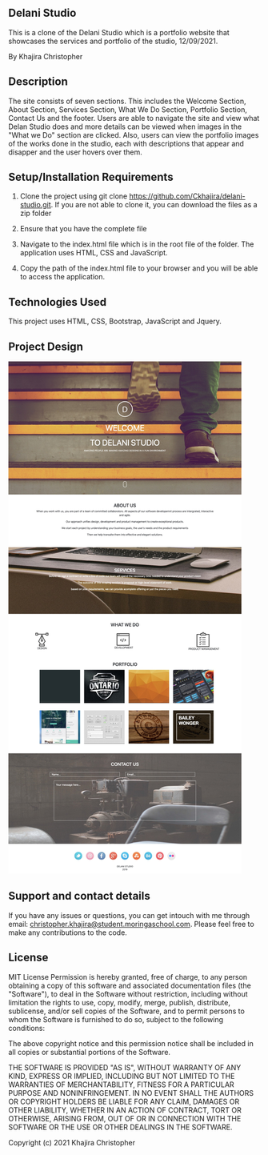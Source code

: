 ## Delani Studio

This is a clone of the Delani Studio which is a portfolio website that showcases the services and portfolio of the studio, 12/09/2021.

By Khajira Christopher

## Description
The site consists of seven sections. This includes the Welcome Section, About Section, Services Section, What We Do Section, Portfolio Section, Contact Us and the footer. Users are able to navigate the site and view what Delan Studio does and more details can be viewed when images in the "What we Do" section are clicked. Also, users can view the portfolio images of the works done in the studio, each with descriptions that appear and disapper and the user hovers over them.  

## Setup/Installation Requirements
1. Clone the project using git clone https://github.com/Ckhajira/delani-studio.git. If you are not able to clone it, you can download the files as a zip folder

2. Ensure that you have the complete file

3. Navigate to the index.html file which is in the root file of the folder. The application uses HTML, CSS and JavaScript.

4. Copy the path of the index.html file to your browser and you will be able to access the application.

## Technologies Used
This project uses HTML, CSS, Bootstrap, JavaScript and Jquery.

## Project Design
![](img/design.jpg)

## Support and contact details
If you have any issues or questions, you can get intouch with me through email: christopher.khajira@student.moringaschool.com. Please feel free to make any contributions to the code.

## License
MIT License
Permission is hereby granted, free of charge, to any person obtaining a copy of this software and associated documentation files (the "Software"), to deal in the Software without restriction, including without limitation the rights to use, copy, modify, merge, publish, distribute, sublicense, and/or sell copies of the Software, and to permit persons to whom the Software is furnished to do so, subject to the following conditions:

The above copyright notice and this permission notice shall be included in all copies or substantial portions of the Software.

THE SOFTWARE IS PROVIDED "AS IS", WITHOUT WARRANTY OF ANY KIND, EXPRESS OR IMPLIED, INCLUDING BUT NOT LIMITED TO THE WARRANTIES OF MERCHANTABILITY, FITNESS FOR A PARTICULAR PURPOSE AND NONINFRINGEMENT. IN NO EVENT SHALL THE AUTHORS OR COPYRIGHT HOLDERS BE LIABLE FOR ANY CLAIM, DAMAGES OR OTHER LIABILITY, WHETHER IN AN ACTION OF CONTRACT, TORT OR OTHERWISE, ARISING FROM, OUT OF OR IN CONNECTION WITH THE SOFTWARE OR THE USE OR OTHER DEALINGS IN THE SOFTWARE.

Copyright (c) 2021 Khajira Christopher
